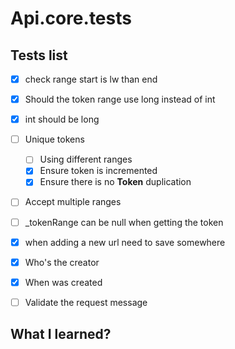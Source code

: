 # Api.core.tests

## Tests list
- [x] check range start is lw than end
- [x] Should the token range use long instead of int
- [x] int should be long
- [ ] Unique tokens
	- [ ] Using different ranges
	- [x] Ensure token is incremented
	- [x] Ensure there is no **Token** duplication
- [ ] Accept multiple ranges
- [ ] _tokenRange can be null when getting the token
- [x] when adding a new url need to save somewhere
- [x] Who's the creator
- [x] When was created
- [ ] Validate the request message


## What I learned?


